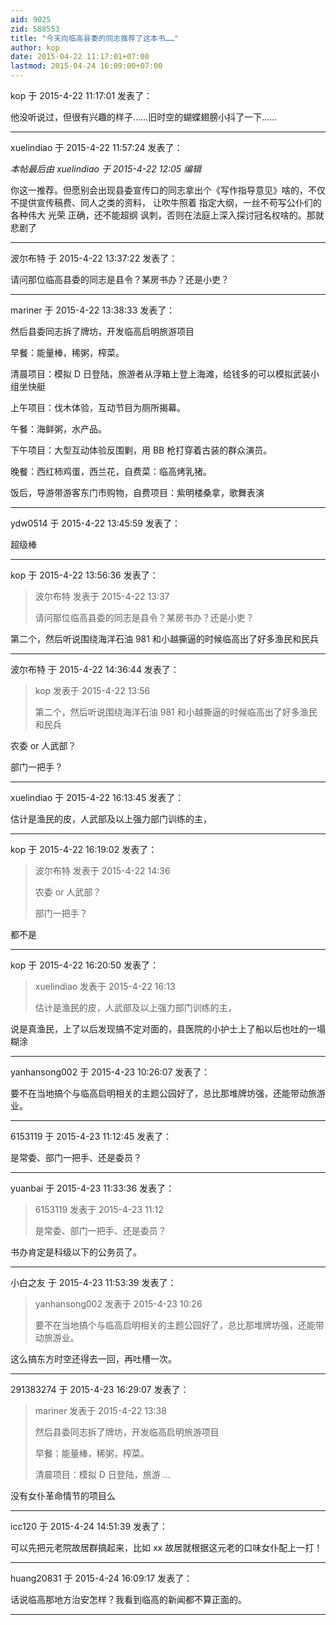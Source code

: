 ```yaml
---
aid: 9025
zid: 588553
title: "今天向临高县委的同志推荐了这本书……"
author: kop
date: 2015-04-22 11:17:01+07:00
lastmod: 2015-04-24 16:09:00+07:00
---
```


kop 于 2015-4-22 11:17:01 发表了：

他没听说过，但很有兴趣的样子……旧时空的蝴蝶翅膀小抖了一下……

---

xuelindiao 于 2015-4-22 11:57:24 发表了：

_本帖最后由 xuelindiao 于 2015-4-22 12:05 编辑_

你这一推荐。但愿别会出现县委宣传口的同志拿出个《写作指导意见》啥的，不仅不提供宣传稿费、同人之类的资料， 让吹牛照着 指定大纲，一丝不苟写公仆们的各种伟大 光荣 正确，还不能超纲 讽刺，否则在法庭上深入探讨冠名权啥的。那就悲剧了

---

波尔布特 于 2015-4-22 13:37:22 发表了：

请问那位临高县委的同志是县令？某房书办？还是小吏？

---

mariner 于 2015-4-22 13:38:33 发表了：

然后县委同志拆了牌坊，开发临高启明旅游项目

早餐：能量棒，稀粥，榨菜。

清晨项目：模拟 D 日登陆，旅游者从浮箱上登上海滩，给钱多的可以模拟武装小组坐快艇

上午项目：伐木体验，互动节目为厕所揭幕。

午餐：海鲜粥，水产品。

下午项目：大型互动体验反围剿，用 BB 枪打穿着古装的群众演员。

晚餐：西红柿鸡蛋，西兰花，自费菜：临高烤乳猪。

饭后，导游带游客东门市购物，自费项目：紫明楼桑拿，歌舞表演

---

ydw0514 于 2015-4-22 13:45:59 发表了：

超级棒

---

kop 于 2015-4-22 13:56:36 发表了：

> 波尔布特 发表于 2015-4-22 13:37
>
> 请问那位临高县委的同志是县令？某房书办？还是小吏？

第二个，然后听说围绕海洋石油 981 和小越撕逼的时候临高出了好多渔民和民兵

---

波尔布特 于 2015-4-22 14:36:44 发表了：

> kop 发表于 2015-4-22 13:56
>
> 第二个，然后听说围绕海洋石油 981 和小越撕逼的时候临高出了好多渔民和民兵

农委 or 人武部？

部门一把手？

---

xuelindiao 于 2015-4-22 16:13:45 发表了：

估计是渔民的皮，人武部及以上强力部门训练的主，

---

kop 于 2015-4-22 16:19:02 发表了：

> 波尔布特 发表于 2015-4-22 14:36
>
> 农委 or 人武部？
>
> 部门一把手？

都不是

---

kop 于 2015-4-22 16:20:50 发表了：

> xuelindiao 发表于 2015-4-22 16:13
>
> 估计是渔民的皮，人武部及以上强力部门训练的主，

说是真渔民，上了以后发现搞不定对面的，县医院的小护士上了船以后也吐的一塌糊涂

---

yanhansong002 于 2015-4-23 10:26:07 发表了：

要不在当地搞个与临高启明相关的主题公园好了，总比那堆牌坊强，还能带动旅游业。

---

6153119 于 2015-4-23 11:12:45 发表了：

是常委、部门一把手、还是委员？

---

yuanbai 于 2015-4-23 11:33:36 发表了：

> 6153119 发表于 2015-4-23 11:12
>
> 是常委、部门一把手、还是委员？

书办肯定是科级以下的公务员了。

---

小白之友 于 2015-4-23 11:53:39 发表了：

> yanhansong002 发表于 2015-4-23 10:26
>
> 要不在当地搞个与临高启明相关的主题公园好了，总比那堆牌坊强，还能带动旅游业。

这么搞东方时空还得去一回，再吐槽一次。

---

291383274 于 2015-4-23 16:29:07 发表了：

> mariner 发表于 2015-4-22 13:38
>
> 然后县委同志拆了牌坊，开发临高启明旅游项目
>
> 早餐：能量棒，稀粥，榨菜。
>
> 清晨项目：模拟 D 日登陆，旅游 ...

没有女仆革命情节的项目么

---

icc120 于 2015-4-24 14:51:39 发表了：

可以先把元老院故居群搞起来，比如 xx 故居就根据这元老的口味女仆配上一打！

---

huang20831 于 2015-4-24 16:09:17 发表了：

话说临高那地方治安怎样？我看到临高的新闻都不算正面的。

---
